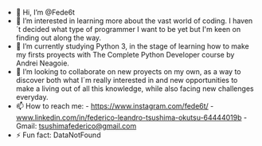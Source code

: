 - 👋 Hi, I’m @Fede6t
- 👀 I’m interested in learning more about the vast world of coding. I haven´t decided what type of programmer I want to be yet
        but I'm keen on finding out along the way.
- 🌱 I’m currently studying Python 3, in the stage of learning how to make my firsts proyects with The Complete Python Developer
        course by Andrei Neagoie.
- 💞️ I’m looking to collaborate on new proyects on my own, as a way to discover both what I´m really interested in and 
        new opportunities to make a living out of all this knowledge, while also facing new challenges everyday.
- 📫 How to reach me:
      - https://www.instagram.com/fede6t/
      - www.linkedin.com/in/federico-leandro-tsushima-okutsu-64444019b
      - Gmail: tsushimafederico@gmail.com
- ⚡ Fun fact: DataNotFound

<!---
Fede6t/Fede6t is a ✨ special ✨ repository because its `README.md` (this file) appears on your GitHub profile.
You can click the Preview link to take a look at your changes.
--->
